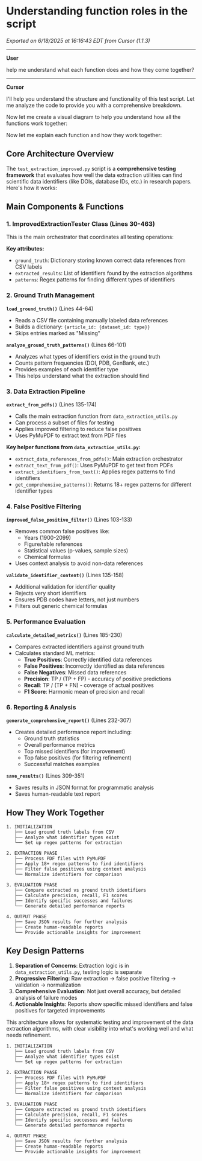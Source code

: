 # Understanding function roles in the script
_Exported on 6/18/2025 at 16:16:43 EDT from Cursor (1.1.3)_

---

**User**

help me understand what each function does and how they come together?

---

**Cursor**

I'll help you understand the structure and functionality of this test script. Let me analyze the code to provide you with a comprehensive breakdown.

Now let me create a visual diagram to help you understand how all the functions work together:

Now let me explain each function and how they work together:

## Core Architecture Overview

The `test_extraction_improved.py` script is a **comprehensive testing framework** that evaluates how well the data extraction utilities can find scientific data identifiers (like DOIs, database IDs, etc.) in research papers. Here's how it works:

## Main Components & Functions

### 1. **ImprovedExtractionTester Class** (Lines 30-463)
This is the main orchestrator that coordinates all testing operations:

**Key attributes:**
- `ground_truth`: Dictionary storing known correct data references from CSV labels
- `extracted_results`: List of identifiers found by the extraction algorithms
- `patterns`: Regex patterns for finding different types of identifiers

### 2. **Ground Truth Management**

**`load_ground_truth()`** (Lines 44-64)
- Reads a CSV file containing manually labeled data references
- Builds a dictionary: `{article_id: {dataset_id: type}}`
- Skips entries marked as "Missing"

**`analyze_ground_truth_patterns()`** (Lines 66-101)
- Analyzes what types of identifiers exist in the ground truth
- Counts pattern frequencies (DOI, PDB, GenBank, etc.)
- Provides examples of each identifier type
- This helps understand what the extraction should find

### 3. **Data Extraction Pipeline**

**`extract_from_pdfs()`** (Lines 135-174)
- Calls the main extraction function from `data_extraction_utils.py`
- Can process a subset of files for testing
- Applies improved filtering to reduce false positives
- Uses PyMuPDF to extract text from PDF files

**Key helper functions from `data_extraction_utils.py`:**
- `extract_data_references_from_pdfs()`: Main extraction orchestrator
- `extract_text_from_pdf()`: Uses PyMuPDF to get text from PDFs
- `extract_identifiers_from_text()`: Applies regex patterns to find identifiers
- `get_comprehensive_patterns()`: Returns 18+ regex patterns for different identifier types

### 4. **False Positive Filtering**

**`improved_false_positive_filter()`** (Lines 103-133)
- Removes common false positives like:
  - Years (1900-2099)
  - Figure/table references
  - Statistical values (p-values, sample sizes)
  - Chemical formulas
- Uses context analysis to avoid non-data references

**`validate_identifier_content()`** (Lines 135-158)
- Additional validation for identifier quality
- Rejects very short identifiers
- Ensures PDB codes have letters, not just numbers
- Filters out generic chemical formulas

### 5. **Performance Evaluation**

**`calculate_detailed_metrics()`** (Lines 185-230)
- Compares extracted identifiers against ground truth
- Calculates standard ML metrics:
  - **True Positives**: Correctly identified data references
  - **False Positives**: Incorrectly identified as data references
  - **False Negatives**: Missed data references
  - **Precision**: TP / (TP + FP) - accuracy of positive predictions
  - **Recall**: TP / (TP + FN) - coverage of actual positives
  - **F1 Score**: Harmonic mean of precision and recall

### 6. **Reporting & Analysis**

**`generate_comprehensive_report()`** (Lines 232-307)
- Creates detailed performance report including:
  - Ground truth statistics
  - Overall performance metrics
  - Top missed identifiers (for improvement)
  - Top false positives (for filtering refinement)
  - Successful matches examples

**`save_results()`** (Lines 309-351)
- Saves results in JSON format for programmatic analysis
- Saves human-readable text report

## How They Work Together

```
1. INITIALIZATION
   ├── Load ground truth labels from CSV
   ├── Analyze what identifier types exist
   └── Set up regex patterns for extraction

2. EXTRACTION PHASE  
   ├── Process PDF files with PyMuPDF
   ├── Apply 18+ regex patterns to find identifiers
   ├── Filter false positives using context analysis
   └── Normalize identifiers for comparison

3. EVALUATION PHASE
   ├── Compare extracted vs ground truth identifiers
   ├── Calculate precision, recall, F1 scores
   ├── Identify specific successes and failures
   └── Generate detailed performance reports

4. OUTPUT PHASE
   ├── Save JSON results for further analysis
   ├── Create human-readable reports
   └── Provide actionable insights for improvement
```

## Key Design Patterns

1. **Separation of Concerns**: Extraction logic is in `data_extraction_utils.py`, testing logic is separate
2. **Progressive Filtering**: Raw extraction → false positive filtering → validation → normalization
3. **Comprehensive Evaluation**: Not just overall accuracy, but detailed analysis of failure modes
4. **Actionable Insights**: Reports show specific missed identifiers and false positives for targeted improvements

This architecture allows for systematic testing and improvement of the data extraction algorithms, with clear visibility into what's working well and what needs refinement.

```plaintext
1. INITIALIZATION
   ├── Load ground truth labels from CSV
   ├── Analyze what identifier types exist
   └── Set up regex patterns for extraction

2. EXTRACTION PHASE  
   ├── Process PDF files with PyMuPDF
   ├── Apply 18+ regex patterns to find identifiers
   ├── Filter false positives using context analysis
   └── Normalize identifiers for comparison

3. EVALUATION PHASE
   ├── Compare extracted vs ground truth identifiers
   ├── Calculate precision, recall, F1 scores
   ├── Identify specific successes and failures
   └── Generate detailed performance reports

4. OUTPUT PHASE
   ├── Save JSON results for further analysis
   ├── Create human-readable reports
   └── Provide actionable insights for improvement
```

